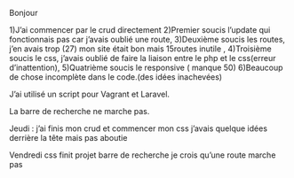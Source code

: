 Bonjour 

1)J’ai commencer par le crud directement
2)Premier soucis l’update qui fonctionnais pas car j’avais oublié une route,
3)Deuxième soucis les routes, j’en avais trop (27) mon site était bon mais 15routes inutile ,
4)Troisième soucis le css, j’avais oublié de faire la liaison entre le php et le css(erreur d’inattention),
5)Quatrième soucis le responsive ( manque 50)
6)Beaucoup de chose incomplète dans le code.(des idées inachevées) 


J’ai utilisé un script pour Vagrant et Laravel.

La barre de recherche ne marche pas.


Jeudi : j’ai finis mon crud et commencer mon css j’avais quelque idées derrière la tête mais pas aboutie 

Vendredi css finit projet barre de recherche je crois qu’une route marche pas
